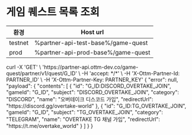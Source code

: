 # 게임 퀘스트 목록 조회

| 환경      | Host url                           |
|---------|------------------------------------|
| testnet | %partner-api-test-base%/game-quest |
| prod    | %partner-api-prod-base%/game-quest |

<api-endpoint openapi-path="../openapi/game-quest-swagger.json" method="GET" endpoint="/partner/v1/quest/{gameId}">
<request>
<sample>
curl -X 'GET' \
  'https://partner-api.ottm-dev.co/game-quest/partner/v1/quest/G_ID' \
  -H 'accept: */*' \
  -H 'X-Ottm-Partner-Id: PARTNER_ID' \
  -H 'X-Ottm-Partner-Key: PARTNER_KEY'
</sample>
</request>
<response type="200">
<sample>
{
  "error": null,
  "payload": {
    "contents": [
      {
        "id": "G_ID:DISCORD_OVERTAKE_JOIN",
        "gameId": "G_ID",
        "subject": "DISCORD_OVERTAKE_JOIN",
        "category": "DISCORD",
        "name": "오버테이크 디스코드 가입",
        "redirectUrl": "https://discord.gg/overtake-world"
      },
      {
        "id": "G_ID:TG_OVERTAKE_JOIN",
        "gameId": "G_ID",
        "subject": "TG_OVERTAKE_JOIN",
        "category": "TELEGRAM",
        "name": "OVERTAKE TG 채널 가입",
        "redirectUrl": "https://t.me/overtake_world"
      }
    ]
  }
}
</sample>
</response>
</api-endpoint>